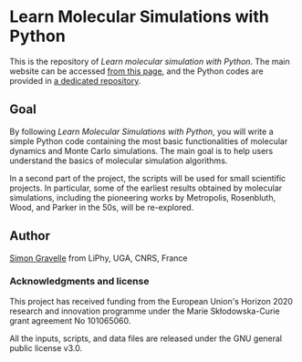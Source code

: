 # Learn Molecular Simulations with Python

This is the repository of _Learn molecular simulation with Python_. The main website
can be accessed [from this page](https://mdcourse.github.io/), and the Python codes are
provided in [a dedicated repository](https://github.com/mdcourse/python-codes).

## Goal

By following _Learn Molecular Simulations with Python_, you will write a simple Python
code containing the most basic functionalities of molecular dynamics and Monte Carlo
simulations. The main goal is to help users understand the basics of molecular simulation
algorithms.

In a second part of the project, the scripts will be used for small scientific
projects. In particular, some of the earliest results obtained by molecular
simulations, including the pioneering works by Metropolis, Rosenbluth,
Wood, and Parker in the 50s, will be re-explored.

## Author

[Simon Gravelle](https://github.com/simongravelle) from LiPhy, UGA, CNRS, France

### Acknowledgments and license

This project has received funding from the European
Union's Horizon 2020 research and innovation programme
under the Marie Skłodowska-Curie grant agreement No 101065060.

All the inputs, scripts, and data files are released under the 
GNU general public license v3.0.

